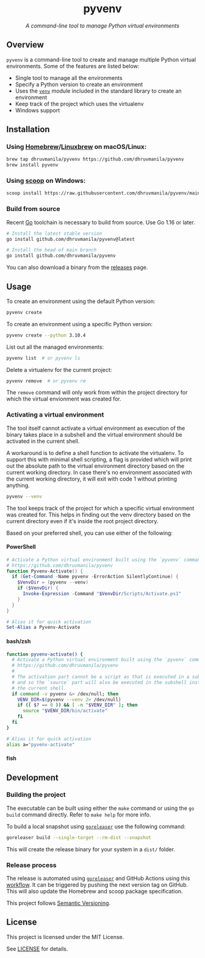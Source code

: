 <div align="center">

# pyvenv

_A command-line tool to manage Python virtual environments_

</div>

## Overview

`pyvenv` is a command-line tool to create and manage multiple Python virtual
environments. Some of the features are listed below:

- Single tool to manage all the environments
- Specify a Python version to create an environment
- Uses the [`venv`](https://docs.python.org/3/library/venv.html) module included
  in the standard library to create an environment
- Keep track of the project which uses the virtualenv
- Windows support

## Installation

### Using [Homebrew](https://brew.sh/)/[Linuxbrew](https://docs.brew.sh/Homebrew-on-Linux) on macOS/Linux:

```sh
brew tap dhruvmanila/pyvenv https://github.com/dhruvmanila/pyvenv
brew install pyvenv
```

### Using [scoop](https://scoop.sh/) on Windows:

```sh
scoop install https://raw.githubusercontent.com/dhruvmanila/pyvenv/main/scoop/pyvenv.json
```

### Build from source

Recent [Go](https://go.dev/) toolchain is necessary to build from source. Use Go
1.16 or later.

```sh
# Install the latest stable version
go install github.com/dhruvmanila/pyvenv@latest

# Install the head of main branch
go install github.com/dhruvmanila/pyvenv
```

You can also download a binary from the
[releases](https://github.com/dhruvmanila/pyvenv/releases/latest) page.

## Usage

To create an environment using the default Python version:

```bash
pyvenv create
```

To create an environment using a specific Python version:

```bash
pyvenv create --python 3.10.4
```

List out all the managed environments:

```bash
pyvenv list  # or pyvenv ls
```

Delete a virtualenv for the current project:

```bash
pyvenv remove  # or pyvenv rm
```

The `remove` command will only work from within the project directory for which
the virtual envionment was created for.

### Activating a virtual environment

The tool itself cannot activate a virtual environment as execution of the binary
takes place in a subshell and the virtual environment should be activated in the
current shell.

A workaround is to define a shell function to activate the virtualenv. To
support this with minimal shell scripting, a flag is provided which will print
out the absolute path to the virtual environment directory based on the current
working directory. In case there's no environment associated with the current
working directory, it will exit with code 1 without printing anything.

```bash
pyvenv --venv
```

The tool keeps track of the project for which a specific virtual environment was
created for. This helps in finding out the venv directory based on the current
directory even if it's inside the root project directory.

Based on your preferred shell, you can use either of the following:

#### PowerShell

```powershell
# Activate a Python virtual environment built using the `pyvenv` command.
# https://github.com/dhruvmanila/pyvenv
function Pyvenv-Activate() {
  if (Get-Command -Name pyvenv -ErrorAction SilentlyContinue) {
    $VenvDir = (pyvenv --venv)
    if ($VenvDir) {
      Invoke-Expression -Command "$VenvDir/Scripts/Activate.ps1"
    }
  }
}

# Alias it for quick activation
Set-Alias a Pyvenv-Activate
```

#### bash/zsh

```bash
function pyvenv-activate() {
  # Activate a Python virtual environment built using the `pyvenv` command.
  # https://github.com/dhruvmanila/pyvenv
  #
  # The activation part cannot be a script as that is executed in a subshell
  # and so the `source` part will also be executed in the subshell instead of
  # the current shell.
  if command -v pyvenv &> /dev/null; then
    VENV_DIR=$(pyvenv --venv 2> /dev/null)
    if (( $? == 0 )) && [ -n "$VENV_DIR" ]; then
      source "$VENV_DIR/bin/activate"
    fi
  fi
}

# Alias it for quick activation
alias a="pyvenv-activate"
```

#### fish

## Development

### Building the project

The executable can be built using either the `make` command or using the `go
build` command directly. Refer to `make help` for more info.

To build a local snapshot using [`goreleaser`](https://goreleaser.com/) use the
following command:

```sh
goreleaser build --single-target --rm-dist --snapshot
```

This will create the release binary for your system in a `dist/` folder.

### Release process

The release is automated using [`goreleaser`](https://goreleaser.com/) and
GitHub Actions using this
[workflow](https://github.com/dhruvmanila/pyvenv/blob/main/.github/workflows/release.yml).
It can be triggered by pushing the next version tag on GitHub. This will also
update the Homebrew and scoop package specification.

This project follows [Semantic Versioning](https://semver.org/).

## License

This project is licensed under the MIT License.

See [LICENSE](./LICENSE) for details.
